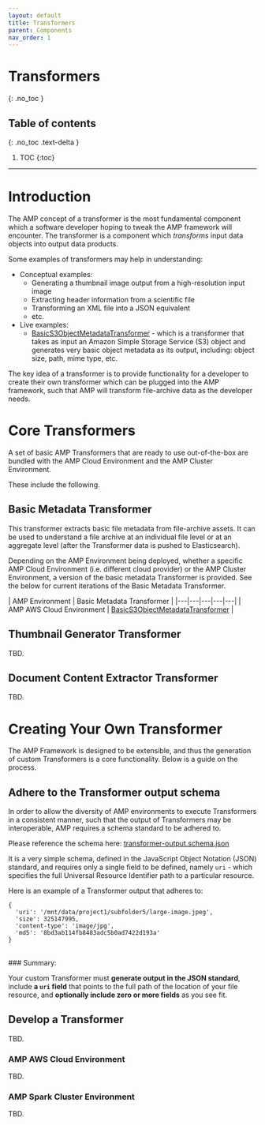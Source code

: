 ```yaml
---
layout: default
title: Transformers
parent: Components
nav_order: 1
---
```


# Transformers
{: .no_toc }

## Table of contents
{: .no_toc .text-delta }

1. TOC
{:toc}

---

# Introduction

The AMP concept of a transformer is the most fundamental component which a
software developer hoping to tweak the AMP framework will encounter. The
transformer is a component which <em>transforms</em> input data objects into
output data products.

Some examples of transformers may help in understanding:
- Conceptual examples:
  - Generating a thumbnail image output from a high-resolution input image
  - Extracting header information from a scientific file
  - Transforming an XML file into a JSON equivalent
  - etc.
- Live examples:
  - [BasicS3ObjectMetadataTransformer](https://github.com/archive-manager-and-processor/amp-cloud/blob/master/aws/transformers/basic-s3-object-metadata/src/main/java/gov/nasa/pds/amp/BasicS3ObjectMetadataTransformer.java) - which is a transformer that
  takes as input an Amazon Simple Storage Service (S3) object and generates very
  basic object metadata as its output, including: object size, path, mime type,
  etc.

The key idea of a transformer is to provide functionality for a developer to
create their own transformer which can be plugged into the AMP framework, such
that AMP will transform file-archive data as the developer needs.

# Core Transformers

A set of basic AMP Transformers that are ready to use out-of-the-box are bundled
with the AMP Cloud Environment and the AMP Cluster Environment.

These include the following.

## Basic Metadata Transformer

This transformer extracts basic file metadata from file-archive assets. It can
be used to understand a file archive at an individual file level or at an
aggregate level (after the Transformer data is pushed to Elasticsearch).

Depending on the AMP Environment being deployed, whether a specific AMP Cloud
Environment (i.e. different cloud provider) or the AMP Cluster Environment, a
version of the basic metadata Transformer is provided. See the below for
current iterations of the Basic Metadata Transformer.

| AMP Environment | Basic Metadata Transformer  |
|---|---|---|---|---|
| AMP AWS Cloud Environment | [BasicS3ObjectMetadataTransformer](https://github.com/archive-manager-and-processor/amp-cloud/tree/master/aws/transformers/basic-s3-object-metadata) |

## Thumbnail Generator Transformer

TBD.

## Document Content Extractor Transformer

TBD.

# Creating Your Own Transformer

The AMP Framework is designed to be extensible, and thus the generation of
custom Transformers is a core functionality. Below is a guide on the process.

## Adhere to the Transformer output schema

In order to allow the diversity of AMP environments to execute Transformers in
a consistent manner, such that the output of Transformers may be interoperable,
AMP requires a schema standard to be adhered to.

Please reference the schema here: [transformer-output.schema.json](https://github.com/archive-manager-and-processor/archive-manager-and-processor.github.io/blob/master/docs/schemas/transformer-output.schema.json)

It is a very simple schema, defined in the JavaScript Object Notation (JSON)
standard, and requires only a single field to be defined, namely ``uri`` -
which specifies the full Universal Resource Identifier path to a particular
resource.

Here is an example of a Transformer output that adheres to:

```
{
  'uri': '/mnt/data/project1/subfolder5/large-image.jpeg',
  'size': 325147995,
  'content-type': 'image/jpg',
  'md5': '8bd3ab114fb8483adc5b0ad7422d193a'
}
```

<br/>
### Summary:

Your custom Transformer must <strong>generate output in the JSON
standard</strong>, include <strong>a ``uri`` field</strong> that points to the
full path of the location of your file resource, and <strong>optionally include
zero or more fields</strong> as you see fit.


## Develop a Transformer

TBD.

### AMP AWS Cloud Environment

TBD.

### AMP Spark Cluster Environment

TBD.
